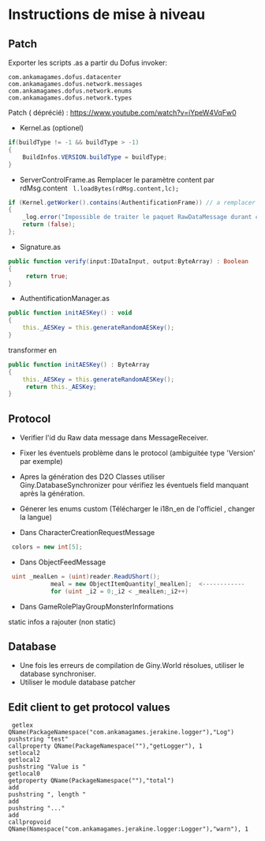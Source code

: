 # Instructions de mise à niveau 

## Patch

Exporter les scripts .as a partir du Dofus invoker:
```
com.ankamagames.dofus.datacenter
com.ankamagames.dofus.network.messages
com.ankamagames.dofus.network.enums
com.ankamagames.dofus.network.types
```

Patch ( déprécié) : https://www.youtube.com/watch?v=iYpeW4VqFw0

* Kernel.as  (optionel) 
```actionscript
if(buildType != -1 && buildType > -1)
{
    BuildInfos.VERSION.buildType = buildType;
}
```
* ServerControlFrame.as
Remplacer le paramètre content par rdMsg.content
``` l.loadBytes(rdMsg.content,lc);```
```actionscript
if (Kernel.getWorker().contains(AuthentificationFrame)) // a remplacer par if (false)
{
    _log.error("Impossible de traiter le paquet RawDataMessage durant cette phase.");
    return (false);
};
```   
                
* Signature.as
```actionscript
public function verify(input:IDataInput, output:ByteArray) : Boolean
{
     return true;
}
```

* AuthentificationManager.as
```actionscript
public function initAESKey() : void
{
    this._AESKey = this.generateRandomAESKey();
}
``` 
transformer en

```actionscript
public function initAESKey() : ByteArray
{
    this._AESKey = this.generateRandomAESKey();
     return this._AESKey;
}
```

## Protocol

* Verifier l'id du Raw data message dans MessageReceiver.
* Fixer les éventuels problème dans le protocol (ambiguitée type 'Version' par exemple)
* Apres la génération des D2O Classes utiliser Giny.DatabaseSynchronizer pour vérifiez les éventuels field manquant après la génération.
* Génerer les enums custom  (Télécharger le i18n_en de l'officiel , changer la langue)


* Dans CharacterCreationRequestMessage
```csharp
 colors = new int[5];
```

* Dans ObjectFeedMessage
```csharp
 uint _mealLen = (uint)reader.ReadUShort();
            meal = new ObjectItemQuantity[_mealLen];  <------------
            for (uint _i2 = 0;_i2 < _mealLen;_i2++)
```

* Dans GameRolePlayGroupMonsterInformations
 
static infos a rajouter (non static)

## Database

* Une fois les erreurs de compilation de Giny.World résolues, utiliser le database synchroniser.
* Utiliser le module database patcher




## Edit client to get protocol values
````pcode
 getlex QName(PackageNamespace("com.ankamagames.jerakine.logger"),"Log")
pushstring "test"
callproperty QName(PackageNamespace(""),"getLogger"), 1
setlocal2
getlocal2
pushstring "Value is "
getlocal0
getproperty QName(PackageNamespace(""),"total")
add
pushstring ", length "
add
pushstring "..."
add
callpropvoid QName(Namespace("com.ankamagames.jerakine.logger:Logger"),"warn"), 1
````